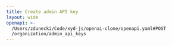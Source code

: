 ```yaml
---
title: Create admin API key
layout: wide
openapi: >-
  /Users/zdunecki/Code/xyd-js/openai-clone/openapi.yaml#POST
  /organization/admin_api_keys
---
```


